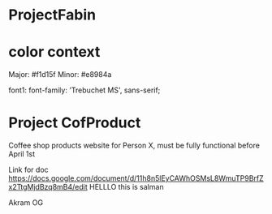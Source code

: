 # ProjectFabin
# color context 
Major:  #f1d15f
Minor:  #e8984a

font1:  font-family: 'Trebuchet MS', sans-serif;

# Project CofProduct
Coffee shop products website for Person X, must be fully functional before April 1st

Link for doc https://docs.google.com/document/d/11h8n5lEyCAWhOSMsL8WmuTP9BrfZx2TtgMjdBzq8mB4/edit
HELLLO this is salman

Akram OG

